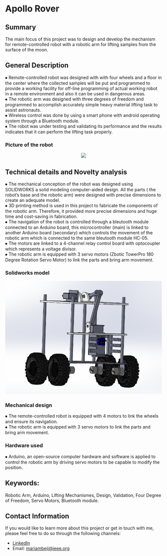 # Apollo Rover

## Summary 
The main focus of this project was to design and develop the mechanism for remote-controlled robot with a robotic arm for lifting samples from the surface of the moon. 
 
## General Description 
⦁	Remote-controlled robot was  designed with with four wheels and a floor in the center where the collected samples will be put  and  programmed to provide a working facility for off-line programming of actual working robot in a remote environment and also it can be used in dangerous areas.  
⦁	The robotic arm was designed with three degrees of freedom and programmed to accomplish accurately simple heavy material lifting task to assist astronauts.  
⦁	Wireless control was done by using a smart phone with android operating system through a Bluetooth module.  
⦁	The robot was under testing and validating its performance and the results indicates that it can perform the lifting task properly.  
### Picture of the robot

<div style="text-align:center;">
<img src="Remote Controlled Robot/Apollorover.jpg">  
</div>

## Technical details and Novelty analysis 
⦁	The mechanical conception of the robot was designed using SOLIDWORKS a solid modeling computer-aided design. All the parts ( the robot’s base and the robotic arm) were designed with precise dimensions to create an adequate model.  
⦁	3D printing method is used in this project to fabricate the components of the robotic arm. Therefore, it provided more precise dimensions and huge time and cost-saving in fabrication.  
⦁	The navigation of the robot is controlled through a bleutooth module connected to an Arduino board, this microcontroller (main) is linked to another Arduino board (secondary) which controls the movement of the robotic arm which is connected to the same bleutooth module HC-05.  
⦁	The motors are linked to a 4-channel relay control board with optocoupler which represents a voltage divisor.    
⦁	The robotic arm is equipped with 3 servo motors (Zbotic TowerPro 180 Degree Rotation Servo Motor) to link the parts and bring arm movement.  
### Solidworks model

<div style="text-align:center;">
<img src="./MechanicalDesignApolloRover.png" >  
</div>

### Mechanical design  
⦁	The remote-controlled robot is equipped with 4 motors to link the wheels and ensure its navigation.   
⦁	The robotic arm is equipped with 3 servo motors to link the parts and bring arm movement.     


### Hardware used
⦁	Arduino, an open-source computer hardware and software is applied to control the robotic arm by driving servo motors to be capable to modify the position.   

## Keywords: 
Robotic Arm, Arduino, Lifting Mechanismes, Design, Validation, Four Degree of Freedom, Servo Motors, Bluetooth module.



## Contact Information
If you would like to learn more about this project or get in touch with me, please feel free to do so through the following channels:
- [LinkedIn](https://www.linkedin.com/in/mariam-beji-90ab28178/)
- Email: mariambeji@ieee.org


